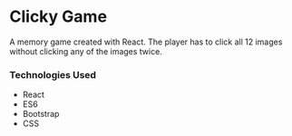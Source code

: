 # Clicky Game
A memory game created with React. The player has to click all 12 images without clicking any of the images twice.
### Technologies Used
* React
* ES6
* Bootstrap
* CSS